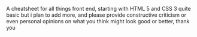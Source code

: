 A cheatsheet for all things front end, starting with HTML 5 and CSS 3
quite basic but i plan to add more, and please provide constructive criticism or even personal opinions on what you think might look good or better, thank you
